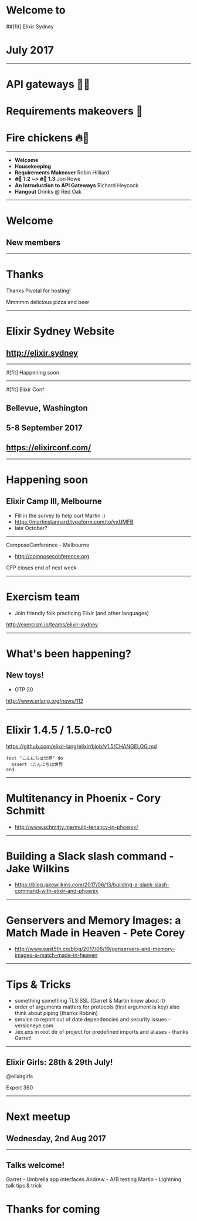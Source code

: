 # Welcome to
##[fit] Elixir Sydney
# July 2017

---

# API gateways 🚪💂
# Requirements makeovers 💅
# Fire chickens 🔥🐔


---
* **Welcome**
* **Housekeeping**
* **Requirements Makeover** Robin Hilliard
* **🔥🐔 1.2 ~> 🔥🐔 1.3** Jon Rowe
* **An Introduction to API Gateways** Richard Heycock
* **Hangout** Drinks @ Red Oak

---
# Welcome
## New members

---
# Thanks

Thanks Pivotal for hosting!

Mmmmm delicious pizza and beer

---
# Elixir Sydney Website

## http://elixir.sydney

---

#[fit] Happening soon

---

#[fit] Elixir Conf

## Bellevue, Washington
## 5-8 September 2017
## https://elixirconf.com/

---

# Happening soon

## Elixir Camp III, Melbourne

- Fill in the survey to help ourt Martin :)
- https://martinstannard.typeform.com/to/vxUMFB
- late October?

---

ComposeConference - Melbourne

- http://composeconference.org

CFP closes end of next week

---

# Exercism team

- Join friendly folk practicing Elixir (and other languages)

http://exercism.io/teams/elixir-sydney

---
# What's been happening?

## New toys!

- OTP 20

http://www.erlang.org/news/112

---

# Elixir 1.4.5 / 1.5.0-rc0

https://github.com/elixir-lang/elixir/blob/v1.5/CHANGELOG.md

	test "こんにちは世界" do
	  assert :こんにちは世界
	end
	
---

# Multitenancy in Phoenix - Cory Schmitt

- http://www.schmitty.me/multi-tenancy-in-phoenix/

---

# Building a Slack slash command - Jake Wilkins

- https://blog.jakewilkins.com/2017/06/13/building-a-slack-slash-command-with-elixir-and-phoenix

---

# Genservers and Memory Images: a Match Made in Heaven - Pete Corey

- http://www.east5th.co/blog/2017/06/19/genservers-and-memory-images-a-match-made-in-heaven

---

# Tips & Tricks

- something something TLS SSL (Garret & Martin know about it)
- order of arguments matters for protocols (first argument is key) also think about piping (thanks Robnin)
- service to report out of date dependencies and security issues - versioneye.com
- .iex.exs in root dir of project for predefined imports and aliases - thanks Garret!

---

## Elixir Girls: 28th & 29th July!

@elixirgirls

Expert 360

---

# Next meetup

## Wednesday, 2nd Aug 2017

---


## Talks welcome!

Garret - Umbrella app interfaces
Andrew - A/B testing
Martin - Lightning talk tips & trick

# Thanks for coming

